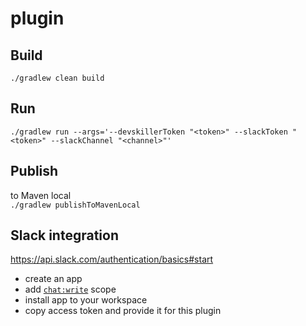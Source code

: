 # plugin

## Build
`./gradlew clean build`

## Run
```shell
./gradlew run --args='--devskillerToken "<token>" --slackToken "<token>" --slackChannel "<channel>"'
```

## Publish
to Maven local \
`./gradlew publishToMavenLocal`

## Slack integration
https://api.slack.com/authentication/basics#start
- create an app
- add [`chat:write`](https://api.slack.com/scopes/chat:write) scope
- install app to your workspace
- copy access token and provide it for this plugin
